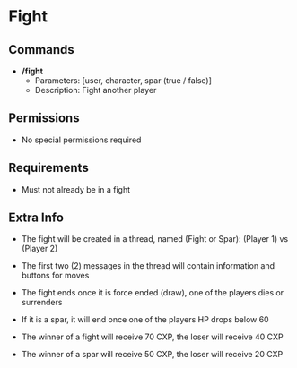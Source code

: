 # Fight
## Commands

- **/fight**
    - Parameters: [user, character, spar (true / false)]
    - Description: Fight another player
  
## Permissions
- No special permissions required

## Requirements
- Must not already be in a fight

## Extra Info

- The fight will be created in a thread, named (Fight or Spar): (Player 1) vs (Player 2)
- The first two (2) messages in the thread will contain information and buttons for moves 
- The fight ends once it is force ended (draw), one of the players dies or surrenders
- If it is a spar, it will end once one of the players HP drops below 60


- The winner of a fight will receive 70 CXP, the loser will receive 40 CXP
- The winner of a spar will receive 50 CXP, the loser will receive 20 CXP

